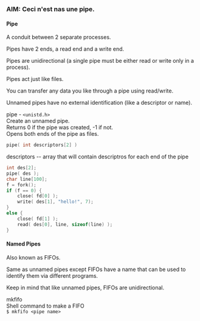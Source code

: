 ### AIM: Ceci n'est nas une pipe.

#### Pipe

A conduit between 2 separate processes.

Pipes have 2 ends, a read end and a write end.

Pipes are unidirectional (a single pipe must be either read or write only in a process).

Pipes act just like files.

You can transfer any data you like through a pipe using read/write.

Unnamed pipes have no external identification (like a descriptor or name).

pipe - `<unistd.h>`  
Create an unnamed pipe.  
Returns 0 if the pipe was created, -1 if not.  
Opens both ends of the pipe as files.  
```c
pipe( int descriptors[2] )
```  
descriptors -- array that will contain descriptros for each end of the pipe  
```c
int des[2];
pipe( des );
char line[100]; 
f = fork();
if (f == 0) {
	close( fd[0] );
	write( des[1], "hello!", 7);
}
else {
	close( fd[1] );
	read( des[0], line, sizeof(line) );
}
```

#### Named Pipes

Also known as FIFOs.

Same as unnamed pipes except FIFOs have a name that can be used to identify them via different programs.

Keep in mind that like unnamed pipes, FIFOs are unidirectional.

mkfifo  
Shell command to make a FIFO  
`$ mkfifo <pipe name>`  

